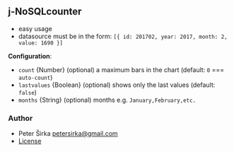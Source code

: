 ## j-NoSQLcounter

- easy usage
- datasource must be in the form: `[{ id: 201702, year: 2017, month: 2, value: 1690 }]`

__Configuration__:

- `count` {Number} (optional) a maximum bars in the chart (default: `0` === `auto-count`)
- `lastvalues` {Boolean} (optional) shows only the last values (default: `false`)
- `months` {String} (optional) months e.g. `January,February,etc.`

### Author

- Peter Širka <petersirka@gmail.com>
- [License](https://www.totaljs.com/licenses/)